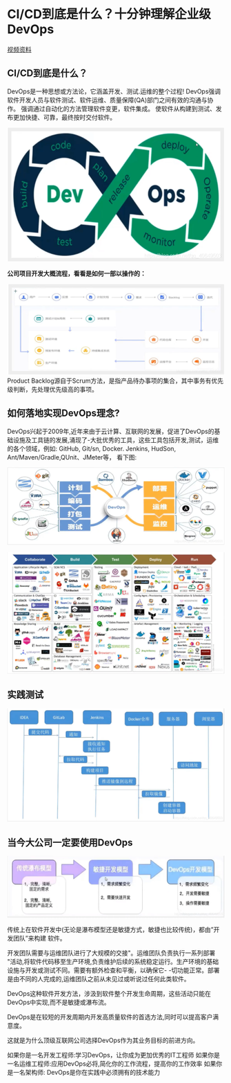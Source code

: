 # CI/CD到底是什么？十分钟理解企业级DevOps

[视频资料](https://www.bilibili.com/video/BV1zf4y127vu)

## CI/CD到底是什么？

DevOps是一种思想或方法论，它涵盖开发、测试.运维的整个过程!
DevOps强调软件开发人员与软件测试、软件运维、质量保障(QA)部门之间有效的沟通与协作。
强调通过自动化的方法管理软件变更，软件集成。
使软件从构建到测试、发布更加快捷、可靠，最终按时交付软件。

![asdfa](./img/asdfa.png)

**公司项目开发大概流程，看看是如何一部以操作的：**

![在这里插入图片描述](./img/fqywe8923kaldsf.png)Product Backlog源自于Scrum方法，是指产品待办事项的集合，其中事务有优先级判断，先处理优先级高的事项。

## 如何落地实现DevOps理念?

​		DevOps兴起于2009年,近年来由于云计算、互联网的发展，促进了DevOps的基础设施及工具链的发展,涌现了-大批优秀的工具，这些工具包括开发,测试，运维的各个领域，例如: GitHub, Git/sn, Docker. Jenkins, HudSon,
Ant/Maven/Gradle,QUnit、JMeter等， 看下图:

![在这里插入图片描述](./img/923jkao.png)

![在这里插入图片描述](./img/ifosf20938923.png)

## 实践测试

![在这里插入图片描述](./img/ahghyaf23234jf.png)

## 当今大公司一定要使用DevOps

![在这里插入图片描述](./img/32uuasdf92392-afdasdf.png)



传统上在软件开发中(无论是瀑布模型还是敏捷方式，敏捷也比较传统)，都由”开发团队”来构建 软件。

开发团队需要与运维团队进行了大规模的交接"。运维团队负责执行一系列部署 "活动,将软件代码移至生产环境,负责维护后续的系统稳定运行。生产环境的基础设施与开发或测试不同。需要有额外检查和平衡，以确保它- -切功能正常。部署是由不同的人完成的,运维团队之前从未见过或听说过任何此类软件。

DevOps这种软件开发方法，涉汲到软件整个开发生命周期，这些活动只能在DevOps中实现,而不是敏捷或瀑布流。

DevOps是在较短的开发周期内开发高质量软件的首选方法,同时可以提高客户满意度。

这就是为什么顶级互联网公司选择DevOps作为其业务目标的前进方向。

如果你是一名开发工程师:学习DevOps，让你成为更加优秀的IT工程师
如果你是一名运维工程师:应用DevOps必将,简化你的工作流程，提高你的工作效率
如果你是一名架构师: DevOps是你在实践中必须拥有的技术能力